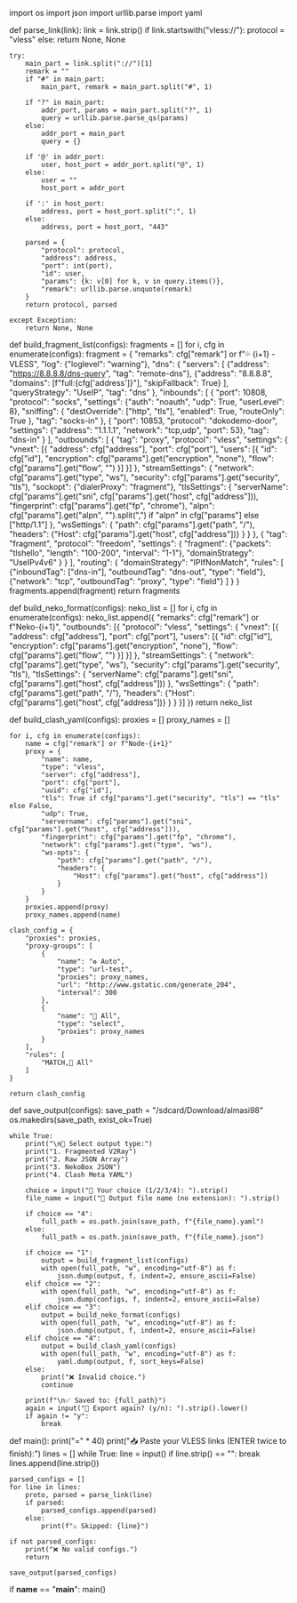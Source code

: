 import os
import json
import urllib.parse
import yaml


def parse_link(link):
    link = link.strip()
    if link.startswith("vless://"):
        protocol = "vless"
    else:
        return None, None

    try:
        main_part = link.split("://")[1]
        remark = ""
        if "#" in main_part:
            main_part, remark = main_part.split("#", 1)

        if "?" in main_part:
            addr_port, params = main_part.split("?", 1)
            query = urllib.parse.parse_qs(params)
        else:
            addr_port = main_part
            query = {}

        if '@' in addr_port:
            user, host_port = addr_port.split("@", 1)
        else:
            user = ""
            host_port = addr_port

        if ':' in host_port:
            address, port = host_port.split(":", 1)
        else:
            address, port = host_port, "443"

        parsed = {
            "protocol": protocol,
            "address": address,
            "port": int(port),
            "id": user,
            "params": {k: v[0] for k, v in query.items()},
            "remark": urllib.parse.unquote(remark)
        }
        return protocol, parsed

    except Exception:
        return None, None


def build_fragment_list(configs):
    fragments = []
    for i, cfg in enumerate(configs):
        fragment = {
            "remarks": cfg["remark"] or f"💦 {i+1} - VLESS",
            "log": {"loglevel": "warning"},
            "dns": {
                "servers": [
                    {"address": "https://8.8.8.8/dns-query", "tag": "remote-dns"},
                    {"address": "8.8.8.8", "domains": [f"full:{cfg['address']}"], "skipFallback": True}
                ],
                "queryStrategy": "UseIP",
                "tag": "dns"
            },
            "inbounds": [
                {
                    "port": 10808,
                    "protocol": "socks",
                    "settings": {"auth": "noauth", "udp": True, "userLevel": 8},
                    "sniffing": {
                        "destOverride": ["http", "tls"],
                        "enabled": True,
                        "routeOnly": True
                    },
                    "tag": "socks-in"
                },
                {
                    "port": 10853,
                    "protocol": "dokodemo-door",
                    "settings": {"address": "1.1.1.1", "network": "tcp,udp", "port": 53},
                    "tag": "dns-in"
                }
            ],
            "outbounds": [
                {
                    "tag": "proxy",
                    "protocol": "vless",
                    "settings": {
                        "vnext": [{
                            "address": cfg["address"],
                            "port": cfg["port"],
                            "users": [{
                                "id": cfg["id"],
                                "encryption": cfg["params"].get("encryption", "none"),
                                "flow": cfg["params"].get("flow", "")
                            }]
                        }]
                    },
                    "streamSettings": {
                        "network": cfg["params"].get("type", "ws"),
                        "security": cfg["params"].get("security", "tls"),
                        "sockopt": {"dialerProxy": "fragment"},
                        "tlsSettings": {
                            "serverName": cfg["params"].get("sni", cfg["params"].get("host", cfg["address"])),
                            "fingerprint": cfg["params"].get("fp", "chrome"),
                            "alpn": cfg["params"].get("alpn", "").split(",") if "alpn" in cfg["params"] else ["http/1.1"]
                        },
                        "wsSettings": {
                            "path": cfg["params"].get("path", "/"),
                            "headers": {"Host": cfg["params"].get("host", cfg["address"])}
                        }
                    }
                },
                {
                    "tag": "fragment",
                    "protocol": "freedom",
                    "settings": {
                        "fragment": {"packets": "tlshello", "length": "100-200", "interval": "1-1"},
                        "domainStrategy": "UseIPv4v6"
                    }
                }
            ],
            "routing": {
                "domainStrategy": "IPIfNonMatch",
                "rules": [
                    {"inboundTag": ["dns-in"], "outboundTag": "dns-out", "type": "field"},
                    {"network": "tcp", "outboundTag": "proxy", "type": "field"}
                ]
            }
        }
        fragments.append(fragment)
    return fragments


def build_neko_format(configs):
    neko_list = []
    for i, cfg in enumerate(configs):
        neko_list.append({
            "remarks": cfg["remark"] or f"Neko-{i+1}",
            "outbounds": [{
                "protocol": "vless",
                "settings": {
                    "vnext": [{
                        "address": cfg["address"],
                        "port": cfg["port"],
                        "users": [{
                            "id": cfg["id"],
                            "encryption": cfg["params"].get("encryption", "none"),
                            "flow": cfg["params"].get("flow", "")
                        }]
                    }]
                },
                "streamSettings": {
                    "network": cfg["params"].get("type", "ws"),
                    "security": cfg["params"].get("security", "tls"),
                    "tlsSettings": {
                        "serverName": cfg["params"].get("sni", cfg["params"].get("host", cfg["address"]))
                    },
                    "wsSettings": {
                        "path": cfg["params"].get("path", "/"),
                        "headers": {"Host": cfg["params"].get("host", cfg["address"])}
                    }
                }
            }]
        })
    return neko_list


def build_clash_yaml(configs):
    proxies = []
    proxy_names = []

    for i, cfg in enumerate(configs):
        name = cfg["remark"] or f"Node-{i+1}"
        proxy = {
            "name": name,
            "type": "vless",
            "server": cfg["address"],
            "port": cfg["port"],
            "uuid": cfg["id"],
            "tls": True if cfg["params"].get("security", "tls") == "tls" else False,
            "udp": True,
            "servername": cfg["params"].get("sni", cfg["params"].get("host", cfg["address"])),
            "fingerprint": cfg["params"].get("fp", "chrome"),
            "network": cfg["params"].get("type", "ws"),
            "ws-opts": {
                "path": cfg["params"].get("path", "/"),
                "headers": {
                    "Host": cfg["params"].get("host", cfg["address"])
                }
            }
        }
        proxies.append(proxy)
        proxy_names.append(name)

    clash_config = {
        "proxies": proxies,
        "proxy-groups": [
            {
                "name": "♻️ Auto",
                "type": "url-test",
                "proxies": proxy_names,
                "url": "http://www.gstatic.com/generate_204",
                "interval": 300
            },
            {
                "name": "🔰 All",
                "type": "select",
                "proxies": proxy_names
            }
        ],
        "rules": [
            "MATCH,🔰 All"
        ]
    }

    return clash_config


def save_output(configs):
    save_path = "/sdcard/Download/almasi98"
    os.makedirs(save_path, exist_ok=True)

    while True:
        print("\n🧩 Select output type:")
        print("1. Fragmented V2Ray")
        print("2. Raw JSON Array")
        print("3. NekoBox JSON")
        print("4. Clash Meta YAML")

        choice = input("🔢 Your choice (1/2/3/4): ").strip()
        file_name = input("📁 Output file name (no extension): ").strip()

        if choice == "4":
            full_path = os.path.join(save_path, f"{file_name}.yaml")
        else:
            full_path = os.path.join(save_path, f"{file_name}.json")

        if choice == "1":
            output = build_fragment_list(configs)
            with open(full_path, "w", encoding="utf-8") as f:
                json.dump(output, f, indent=2, ensure_ascii=False)
        elif choice == "2":
            with open(full_path, "w", encoding="utf-8") as f:
                json.dump(configs, f, indent=2, ensure_ascii=False)
        elif choice == "3":
            output = build_neko_format(configs)
            with open(full_path, "w", encoding="utf-8") as f:
                json.dump(output, f, indent=2, ensure_ascii=False)
        elif choice == "4":
            output = build_clash_yaml(configs)
            with open(full_path, "w", encoding="utf-8") as f:
                yaml.dump(output, f, sort_keys=False)
        else:
            print("❌ Invalid choice.")
            continue

        print(f"\n✅ Saved to: {full_path}")
        again = input("🔁 Export again? (y/n): ").strip().lower()
        if again != "y":
            break


def main():
    print("=" * 40)
    print("📥 Paste your VLESS links (ENTER twice to finish):")
    lines = []
    while True:
        line = input()
        if line.strip() == "":
            break
        lines.append(line.strip())

    parsed_configs = []
    for line in lines:
        proto, parsed = parse_link(line)
        if parsed:
            parsed_configs.append(parsed)
        else:
            print(f"⚠️ Skipped: {line}")

    if not parsed_configs:
        print("❌ No valid configs.")
        return

    save_output(parsed_configs)


if __name__ == "__main__":
    main()
